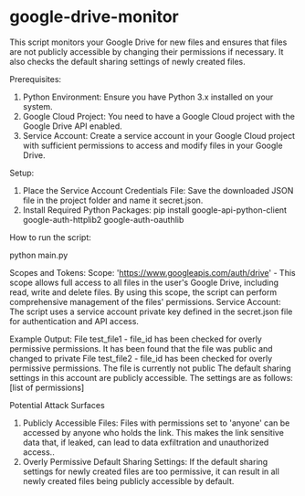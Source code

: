 # google-drive-monitor
This script monitors your Google Drive for new files and ensures that files are not publicly accessible by changing their permissions if necessary. It also checks the default sharing settings of newly created files.

Prerequisites:
1. Python Environment: Ensure you have Python 3.x installed on your system.
2. Google Cloud Project: You need to have a Google Cloud project with the Google Drive API enabled.
3. Service Account: Create a service account in your Google Cloud project with sufficient permissions to access and modify files in your Google Drive.

Setup:
1. Place the Service Account Credentials File: Save the downloaded JSON file in the project folder and name it secret.json.
2. Install Required Python Packages:
    pip install google-api-python-client google-auth-httplib2 google-auth-oauthlib

How to run the script:

python main.py


Scopes and Tokens:
Scope: 'https://www.googleapis.com/auth/drive' - This scope allows full access to all files in the user's Google Drive, including read, write and delete files. By using this scope, the script can perform comprehensive management of the files' permissions.
Service Account: The script uses a service account private key defined in the secret.json file for authentication and API access.

Example Output:
File test_file1 - file_id has been checked for overly permissive permissions. It has been found that the file was public and changed to private
File test_file2 - file_id has been checked for overly permissive permissions. The file is currently not public
The default sharing settings in this account are publicly accessible. The settings are as follows: [list of permissions]

Potential Attack Surfaces
1. Publicly Accessible Files: Files with permissions set to 'anyone' can be accessed by anyone who holds the link. This makes the link sensitive data that, if leaked, can lead to data exfiltration and unauthorized access..
2. Overly Permissive Default Sharing Settings: If the default sharing settings for newly created files are too permissive, it can result in all newly created files being publicly accessible by default.
